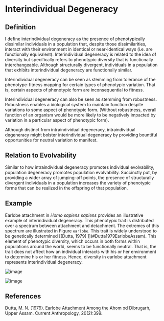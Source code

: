Interindividual Degeneracy
==========================

Definition
----------

I define interindividual degeneracy as the presence of phenotypically dissimilar individuals in a population that, despite those dissimilarities, interact with their environment in identical or near-identical ways (i.e.
are functionally equivalent).
Interindividual degeneracy is related to the idea of diversity but specifically refers to phenotypic diversity that is functionally interchangeable.
Although structurally divergent, individuals in a population that exhibits interindividual degeneracy are functionally similar.

Interindividual degeneracy can be seen as stemming from tolerance of the phenotype-fitness mapping for certain types of phenotypic variation.
That is, certain aspects of phenotypic form are inconsequential to fitness.

Interindividual degeneracy can also be seen as stemming from robustness.
Robustness enables a biological system to maintain function despite variations to some aspect of phenotypic form.
(Without robustness, overall function of an organism would be more likely to be negatively impacted by variation in a particular aspect of phenotypic form).

Although distinct from intraindividual degeneracy, intraindividual degeneracy might bolster interindividual degeneracy by providing bountiful opportunities for neutral variation to manifest.

Relation to Evolvability
------------------------

Similar to how intraindividual degeneracy promotes individual evolvability, population degeneracy promotes population evolvability.
Succinctly put, by providing a wider array of jumping-off points, the presence of structurally divergent individuals in a population increases the variety of phenotypic forms that can be realized in the offspring of that population.

Example
-------

Earlobe attachment in *Homo sapiens sapiens* provides an illustrative example of interindividual degeneracy.
This phenotypic trait is distributed over a spectrum between attachment and detachment.
The extremes of this spectrum are illustrated in Figure `earlobe`.
This trait is widely understood to be genetically determined [[Dutta, 1979] ]](#Dutta1979EarlobeAssam).
This element of phenotypic diversity, which occurs in both forms within populations around the world, seems to be functionally neutral.
That is, the trait does not affect how an individual interacts with his or her environment to determine his or her fitness.
Hence, diversity in earlobe attachment represents interindividual degeneracy.

![image](http://devosoft.org/wp-content/uploads/2017/08/attached_earlobe.png)

![image](http://devosoft.org/wp-content/uploads/2017/08/detached_earlobe.png)

References
----------

<a name="Dutta1979EarlobeAssam">
Dutta, M. N. (1979). Earlobe Attachment Among the Ahom od Dibrugarh, Upper Assam.
Current Anthropology, 20(2):399.
</a>
